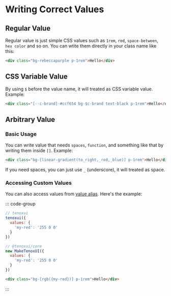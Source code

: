# Writing Correct Values

## Regular Value

Regular value is just simple CSS values such as `1rem`, `red`, `space-between`, `hex color` and so on. You can wtite them directly in your class name like this:

<TenoxUI code='<div class="bg-rebeccapurple p-1rem">Hello</div>'/>

```html
<div class="bg-rebeccapurple p-1rem">Hello</div>
```

## CSS Variable Value

By using `$` before the value name, it will treated as CSS variable value. Example:

<TenoxUI code='<div class="[--c-brand]-#ccf654 bg-$c-brand text-black p-1rem">Hello</div>'/>

```html
<div class="[--c-brand]-#ccf654 bg-$c-brand text-black p-1rem">Hello</div>
```

## Arbitrary Value

### Basic Usage

You can write value that needs `spaces`, `function`, and something like that by writing them inside `[]`. Example:

<TenoxUI code='<div class="bg-[linear-gradient(to_right,_red,_blue)] p-1rem">Hello</div>'/>

```html
<div class="bg-[linear-gradient(to_right,_red,_blue)] p-1rem">Hello</div>
```

If you need spaces, you can just use `_` (underscore), it will treated as space.

### Accessing Custom Values

You can also access values from [value alias](/docs/config/values). Here's the example:

<TenoxUI code='<div class="bg-[rgb({my-red})] p-1rem">Hello</div>'/>

::: code-group

```js [tenoxui.js]
// tenoxui
tenoxui({
  values: {
    'my-red': '255 0 0'
  }
})

// @tenoxui/core
new MakeTenoxUI({
  values: {
    'my-red': '255 0 0'
  }
})
```

```html [index.html]
<div class="bg-[rgb({my-red})] p-1rem">Hello</div>
```

:::
